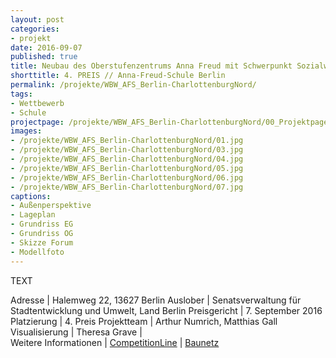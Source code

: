 ```yaml
---
layout: post
categories:
- projekt
date: 2016-09-07
published: true
title: Neubau des Oberstufenzentrums Anna Freud mit Schwerpunkt Sozialwesen
shorttitle: 4. PREIS // Anna-Freud-Schule Berlin
permalink: /projekte/WBW_AFS_Berlin-CharlottenburgNord/
tags: 
- Wettbewerb
- Schule
projectpage: /projekte/WBW_AFS_Berlin-CharlottenburgNord/00_Projektpage.jpg
images:
- /projekte/WBW_AFS_Berlin-CharlottenburgNord/01.jpg
- /projekte/WBW_AFS_Berlin-CharlottenburgNord/03.jpg
- /projekte/WBW_AFS_Berlin-CharlottenburgNord/04.jpg
- /projekte/WBW_AFS_Berlin-CharlottenburgNord/05.jpg
- /projekte/WBW_AFS_Berlin-CharlottenburgNord/06.jpg
- /projekte/WBW_AFS_Berlin-CharlottenburgNord/07.jpg
captions:
- Außenperspektive
- Lageplan
- Grundriss EG
- Grundriss OG
- Skizze Forum
- Modellfoto
---
```

TEXT

Adresse					|	Halemweg 22, 13627 Berlin
Auslober				|	Senatsverwaltung für Stadtentwicklung und Umwelt, Land Berlin
Preisgericht			|	7. September 2016
Platzierung				|	4. Preis
Projektteam				|	Arthur Numrich, Matthias Gall
Visualisierung      	|	Theresa Grave
                            |    
Weitere Informationen       |   [CompetitionLine](https://www.competitionline.com/de/ergebnisse/217896) 
                            |   [Baunetz](http://www.baunetz.de/meldungen/Meldungen-Wettbewerb_in_Berlin_entschieden_4832730.html)
